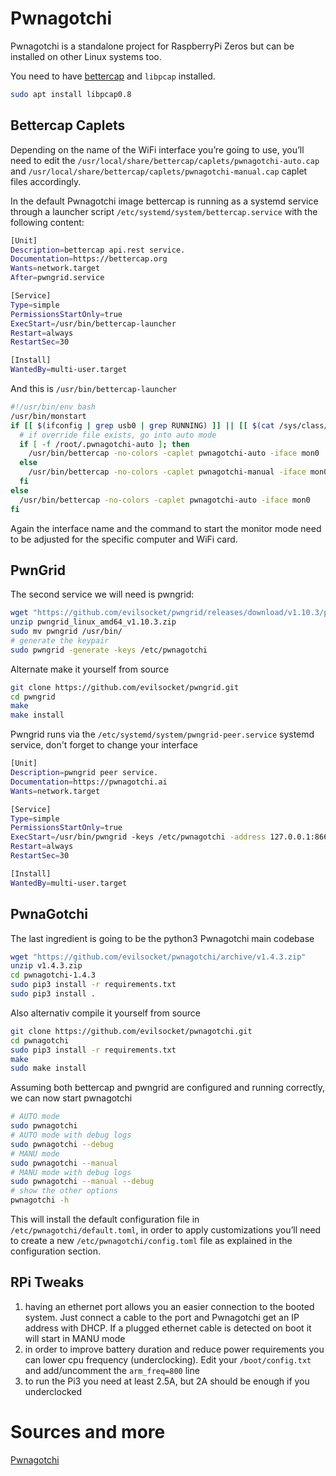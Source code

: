 # Pwnagotchi
Pwnagotchi is a standalone project for RaspberryPi Zeros but can be installed on other Linux systems too.

You need to have [bettercap](bettercap.md) and `libpcap` installed.

```bash
sudo apt install libpcap0.8
```

## Bettercap Caplets
Depending on the name of the WiFi interface you’re going to use, you’ll need to edit the `/usr/local/share/bettercap/caplets/pwnagotchi-auto.cap` and `/usr/local/share/bettercap/caplets/pwnagotchi-manual.cap` caplet files accordingly.

In the default Pwnagotchi image bettercap is running as a systemd service through a launcher script `/etc/systemd/system/bettercap.service` with the following content:
```bash
[Unit]
Description=bettercap api.rest service.
Documentation=https://bettercap.org
Wants=network.target
After=pwngrid.service

[Service]
Type=simple
PermissionsStartOnly=true
ExecStart=/usr/bin/bettercap-launcher
Restart=always
RestartSec=30

[Install]
WantedBy=multi-user.target
```

And this is `/usr/bin/bettercap-launcher`
```bash
#!/usr/bin/env bash
/usr/bin/monstart
if [[ $(ifconfig | grep usb0 | grep RUNNING) ]] || [[ $(cat /sys/class/net/eth0/carrier) ]]; then
  # if override file exists, go into auto mode
  if [ -f /root/.pwnagotchi-auto ]; then
    /usr/bin/bettercap -no-colors -caplet pwnagotchi-auto -iface mon0
  else
    /usr/bin/bettercap -no-colors -caplet pwnagotchi-manual -iface mon0
  fi
else
  /usr/bin/bettercap -no-colors -caplet pwnagotchi-auto -iface mon0
fi
```
Again the interface name and the command to start the monitor mode need to be adjusted for the specific computer and WiFi card.

## PwnGrid
The second service we will need is pwngrid:
```bash
wget "https://github.com/evilsocket/pwngrid/releases/download/v1.10.3/pwngrid_linux_amd64_v1.10.3.zip"
unzip pwngrid_linux_amd64_v1.10.3.zip
sudo mv pwngrid /usr/bin/
# generate the keypair
sudo pwngrid -generate -keys /etc/pwnagotchi
```
Alternate make it yourself from source
```bash
git clone https://github.com/evilsocket/pwngrid.git
cd pwngrid
make
make install
```

Pwngrid runs via the `/etc/systemd/system/pwngrid-peer.service` systemd service, don't forget to change your interface
```bash
[Unit]
Description=pwngrid peer service.
Documentation=https://pwnagotchi.ai
Wants=network.target

[Service]
Type=simple
PermissionsStartOnly=true
ExecStart=/usr/bin/pwngrid -keys /etc/pwnagotchi -address 127.0.0.1:8666 -client-token /root/.api-enrollment.json -wait -log /var/log/pwngrid-peer.log -iface mon0
Restart=always
RestartSec=30

[Install]
WantedBy=multi-user.target
```

## PwnaGotchi
The last ingredient is going to be the python3 Pwnagotchi main codebase
```bash
wget "https://github.com/evilsocket/pwnagotchi/archive/v1.4.3.zip"
unzip v1.4.3.zip
cd pwnagotchi-1.4.3
sudo pip3 install -r requirements.txt
sudo pip3 install .
```
Also alternativ compile it yourself from source
```bash
git clone https://github.com/evilsocket/pwnagotchi.git
cd pwnagotchi
sudo pip3 install -r requirements.txt
make
sudo make install
```

Assuming both bettercap and pwngrid are configured and running correctly, we can now start pwnagotchi
```bash
# AUTO mode
sudo pwnagotchi
# AUTO mode with debug logs
sudo pwnagotchi --debug
# MANU mode
sudo pwnagotchi --manual
# MANU mode with debug logs
sudo pwnagotchi --manual --debug
# show the other options
pwnagotchi -h
```

This will install the default configuration file in `/etc/pwnagotchi/default.toml`, in order to apply customizations you’ll need to create a new `/etc/pwnagotchi/config.toml` file as explained in the configuration section.

## RPi Tweaks
1. having an ethernet port allows you an easier connection to the booted system. Just connect a cable to the port and Pwnagotchi get an IP address with DHCP. If a plugged ethernet cable is detected on boot it will start in MANU mode
2. in order to improve battery duration and reduce power requirements you can lower cpu frequency (underclocking). Edit your `/boot/config.txt` and add/uncomment the `arm_freq=800` line
3. to run the Pi3 you need at least 2.5A, but 2A should be enough if you underclocked


# Sources and more
[Pwnagotchi](https://pwnagotchi.ai)